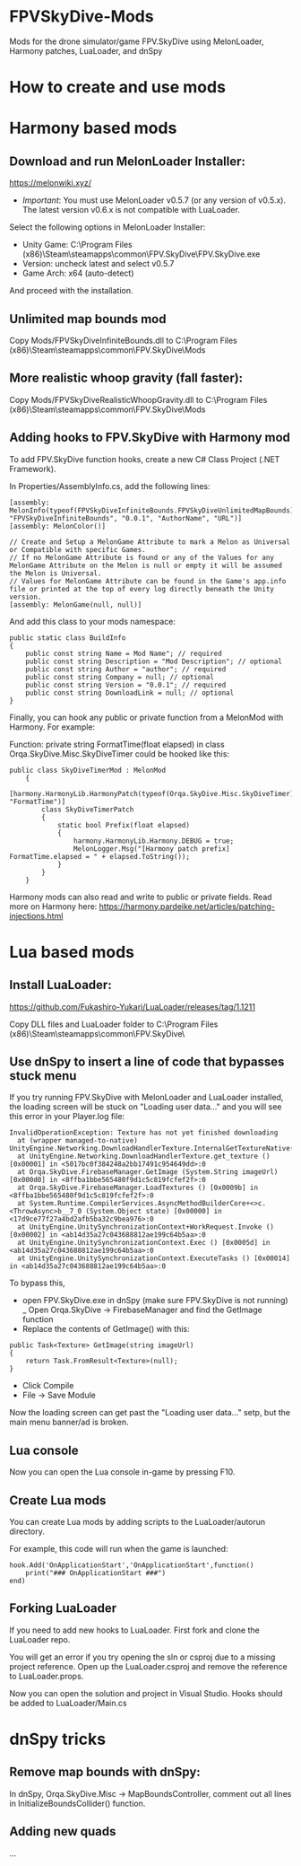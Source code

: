 # FPVSkyDive-Mods
Mods for the drone simulator/game FPV.SkyDive using MelonLoader, Harmony patches, LuaLoader, and dnSpy

# How to create and use mods

# Harmony based mods

## Download and run MelonLoader Installer:

https://melonwiki.xyz/

- *Important*: You must use MelonLoader v0.5.7 (or any version of v0.5.x). The latest version v0.6.x is not compatible with LuaLoader.

Select the following options in MelonLoader Installer:
- Unity Game: C:\Program Files (x86)\Steam\steamapps\common\FPV.SkyDive\FPV.SkyDive.exe
- Version: uncheck latest and select v0.5.7
- Game Arch: x64 (auto-detect)

And proceed with the installation.

## Unlimited map bounds mod

Copy Mods/FPVSkyDiveInfiniteBounds.dll to C:\Program Files (x86)\Steam\steamapps\common\FPV.SkyDive\Mods

## More realistic whoop gravity (fall faster):


Copy Mods/FPVSkyDiveRealisticWhoopGravity.dll to C:\Program Files (x86)\Steam\steamapps\common\FPV.SkyDive\Mods


## Adding hooks to FPV.SkyDive with Harmony mod

To add FPV.SkyDive function hooks, create a new C# Class Project (.NET Framework).

In Properties/AssemblyInfo.cs, add the following lines:

```
[assembly: MelonInfo(typeof(FPVSkyDiveInfiniteBounds.FPVSkyDiveUnlimitedMapBounds), "FPVSkyDiveInfiniteBounds", "0.0.1", "AuthorName", "URL")]
[assembly: MelonColor()]

// Create and Setup a MelonGame Attribute to mark a Melon as Universal or Compatible with specific Games.
// If no MelonGame Attribute is found or any of the Values for any MelonGame Attribute on the Melon is null or empty it will be assumed the Melon is Universal.
// Values for MelonGame Attribute can be found in the Game's app.info file or printed at the top of every log directly beneath the Unity version.
[assembly: MelonGame(null, null)]
```

And add this class to your mods namespace:

```
public static class BuildInfo
{
	public const string Name = Mod Name"; // required
	public const string Description = "Mod Description"; // optional
	public const string Author = "author"; // required
	public const string Company = null; // optional
	public const string Version = "0.0.1"; // required
	public const string DownloadLink = null; // optional
}
```

Finally, you can hook any public or private function from a MelonMod with Harmony. For example:

Function: private string FormatTime(float elapsed) in class Orqa.SkyDive.Misc.SkyDiveTimer could be hooked like this:

```
public class SkyDiveTimerMod : MelonMod
	{
		[harmony.HarmonyLib.HarmonyPatch(typeof(Orqa.SkyDive.Misc.SkyDiveTimer), "FormatTime")]
		class SkyDiveTimerPatch
		{
			static bool Prefix(float elapsed)
			{
				harmony.HarmonyLib.Harmony.DEBUG = true;
				MelonLogger.Msg("[Harmony patch prefix] FormatTime.elapsed = " + elapsed.ToString());
			}
		}
	}
```

Harmony mods can also read and write to public or private fields. Read more on Harmony here: https://harmony.pardeike.net/articles/patching-injections.html


# Lua based mods

## Install LuaLoader:

https://github.com/Fukashiro-Yukari/LuaLoader/releases/tag/1.1211

Copy DLL files and LuaLoader folder to C:\Program Files (x86)\Steam\steamapps\common\FPV.SkyDive\


## Use dnSpy to insert a line of code that bypasses stuck menu

If you try running FPV.SkyDive with MelonLoader and LuaLoader installed, the loading screen will be stuck on "Loading user data..." and you will see this error in your Player.log file:

```
InvalidOperationException: Texture has not yet finished downloading
  at (wrapper managed-to-native) UnityEngine.Networking.DownloadHandlerTexture.InternalGetTextureNative(UnityEngine.Networking.DownloadHandlerTexture)
  at UnityEngine.Networking.DownloadHandlerTexture.get_texture () [0x00001] in <5017bc0f384248a2bb17491c954649dd>:0 
  at Orqa.SkyDive.FirebaseManager.GetImage (System.String imageUrl) [0x000d0] in <8ffba1bbe565480f9d1c5c819fcfef2f>:0 
  at Orqa.SkyDive.FirebaseManager.LoadTextures () [0x0009b] in <8ffba1bbe565480f9d1c5c819fcfef2f>:0 
  at System.Runtime.CompilerServices.AsyncMethodBuilderCore+<>c.<ThrowAsync>b__7_0 (System.Object state) [0x00000] in <17d9ce77f27a4bd2afb5ba32c9bea976>:0 
  at UnityEngine.UnitySynchronizationContext+WorkRequest.Invoke () [0x00002] in <ab14d35a27c043688812ae199c64b5aa>:0 
  at UnityEngine.UnitySynchronizationContext.Exec () [0x0005d] in <ab14d35a27c043688812ae199c64b5aa>:0 
  at UnityEngine.UnitySynchronizationContext.ExecuteTasks () [0x00014] in <ab14d35a27c043688812ae199c64b5aa>:0 
```

To bypass this, 
- open FPV.SkyDive.exe in dnSpy (make sure FPV.SkyDive is not running)
_ Open Orqa.SkyDive -> FirebaseManager and find the GetImage function
- Replace the contents of GetImage() with this:

```
public Task<Texture> GetImage(string imageUrl)
{
	return Task.FromResult<Texture>(null);
}
```

- Click Compile
- File -> Save Module

Now the loading screen can get past the "Loading user data..." setp, but the main menu banner/ad is broken.


## Lua console

Now you can open the Lua console in-game by pressing F10.

## Create Lua mods

You can create Lua mods by adding scripts to the LuaLoader/autorun directory.

For example, this code will run when the game is launched:

```
hook.Add('OnApplicationStart','OnApplicationStart',function()
    print("### OnApplicationStart ###")
end)
```

## Forking LuaLoader

If you need to add new hooks to LuaLoader. First fork and clone the LuaLoader repo.

You will get an error if you try opening the sln or csproj due to a missing project reference. Open up the LuaLoader.csproj and remove the reference to LuaLoader.props.

Now you can open the solution and project in Visual Studio. Hooks should be added to LuaLoader/Main.cs


# dnSpy tricks

## Remove map bounds with dnSpy:

In dnSpy, Orqa.SkyDive.Misc -> MapBoundsController, comment out all lines in InitializeBoundsCollider() function.

## Adding new quads

...